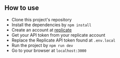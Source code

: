 

## How to use

* Clone this project's repository
* Install the dependencies by `npm install`
* Create an account at [replicate](https://replicate.com/)
* Get your API token from your replicate account
* Replace the Replicate API token found at `.env.local`
* Run the project by `npm run dev`
* Go to your browser at `localhost:3000`

